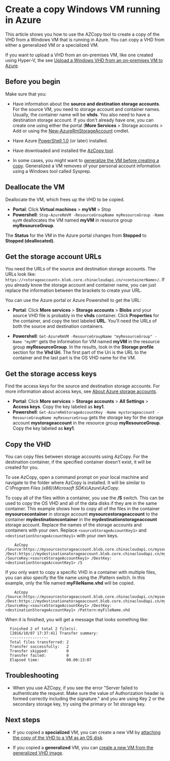 <properties
	pageTitle="Create a copy of a VM in Azure | Azure"
	description="Learn how to create a copy of the VHD of a Windows VM running in Azure, in the Resource Manager deployment model."
	services="virtual-machines-windows"
	documentationCenter=""
	authors="cynthn"
	manager="timlt"
	editor=""
	tags="azure-resource-manager"/>

<tags
	ms.service="virtual-machines-windows"
	ms.workload="infrastructure-services"
	ms.tgt_pltfrm="vm-windows"
	ms.devlang="na"
	ms.topic="article"
	ms.date="10/10/2016"
	wacn.date=""
	ms.author="cynthn"/>
	
	
	
# Create a copy Windows VM running in Azure 

This article shows you how to use the AZCopy tool to create a copy of the VHD from a Windows VM that is running in Azure. You can copy a VHD from either a generalized VM or a specialized VM.

If you want to upload a VHD from an on-premises VM, like one created using Hyper-V, the see [Upload a Windows VHD from an on-premises VM to Azure](/documentation/articles/virtual-machines-windows-upload-image/).


## Before you begin

Make sure that you:

- Have information about the **source and destination storage accounts**. For the source VM, you need to storage account and container names. Usually, the container name will be **vhds**. You also need to have a destination storage account. If you don't already have one, you can create one using either the portal (**More Services** > Storage accounts > Add or using the [New-AzureRmStorageAccount](https://msdn.microsoft.com/zh-cn/library/mt607148.aspx) cmdlet. 

- Have Azure [PowerShell 1.0](/documentation/articles/powershell-install-configure/) (or later) installed.

- Have downloaded and installed the [AzCopy tool](/documentation/articles/storage-use-azcopy/). 

- In some cases, you might want to [generalize the VM before creating a copy](/documentation/articles/virtual-machines-windows-generalize-vhd/). Generalized a VM removes of your personal account information using a Windows tool called Sysprep. 


## Deallocate the VM

Deallocate the VM, which frees up the VHD to be copied. 

- **Portal**: Click **Virtual machines** > **myVM** > Stop
- **Powershell**: `Stop-AzureRmVM -ResourceGroupName myResourceGroup -Name myVM` deallocates the VM named **myVM** in resource group **myResourceGroup**.

The **Status** for the VM in the Azure portal changes from **Stopped** to **Stopped (deallocated)**.


## Get the storage account URLs

You need the URLs of the source and destination storage accounts. The URLs look like: `https://<storageaccount>.blob.core.chinacloudapi.cn/<containerName>/`. If you already know the storage account and container name, you can just replace the information between the brackets to create your URL. 

You can use the Azure portal or Azure Powershell to get the URL:

- **Portal**: Click **More services** > **Storage accounts** > <storage account> **Blobs** and your source VHD file is probably in the **vhds** container. Click **Properties** for the container, and copy the text labeled **URL**. You'll need the URLs of both the source and destination containers. 

- **Powershell**: `Get-AzureRmVM -ResourceGroupName "myResourceGroup" -Name "myVM"` gets the information for VM named **myVM** in the resource group **myResourceGroup**. In the results, look in the **Storage profile** section for the **Vhd Uri**. The first part of the Uri is the URL to the container and the last part is the OS VHD name for the VM.

## Get the storage access keys

Find the access keys for the source and destination storage accounts. For more information about access keys, see [About Azure storage accounts](/documentation/articles/storage-create-storage-account/).

- **Portal**: Click **More services** > **Storage accounts** > <storage account> **All Settings** > **Access keys**. Copy the key labeled as **key1**.
- **Powershell**: `Get-AzureRmStorageAccountKey -Name mystorageaccount -ResourceGroupName myResourceGroup` gets the storage key for the storage account **mystorageaccount** in the resource group **myResourceGroup**. Copy the key labeled as **key1**.


## Copy the VHD 

You can copy files between storage accounts using AzCopy. For the destination container, if the specified container doesn't exist, it will be created for you. 

To use AzCopy, open a command prompt on your local machine and navigate to the folder where AzCopy is installed. It will be similar to *C:\Program Files (x86)\Microsoft SDKs\Azure\AzCopy*. 

To copy all of the files within a container, you use the **/S** switch. This can be used to copy the OS VHD and all of the data disks if they are in the same container. This example shows how to copy all of the files in the container **mysourcecontainer** in storage account **mysourcestorageaccount** to the container **mydestinationcontainer** in the **mydestinationstorageaccount** storage account. Replace the names of the storage accounts and containers with your own. Replace `<sourceStorageAccountKey1>` and `<destinationStorageAccountKey1>` with your own keys.

```
	AzCopy /Source:https://mysourcestorageaccount.blob.core.chinacloudapi.cn/mysourcecontainer /Dest:https://mydestinationatorageaccount.blob.core.chinacloudapi.cn/mydestinationcontainer /SourceKey:<sourceStorageAccountKey1> /DestKey:<destinationStorageAccountKey1> /S
```

If you only want to copy a specific VHD in a container with multiple files, you can also specify the file name using the /Pattern switch. In this example, only the file named **myFileName.vhd** will be copied.

```
 	AzCopy /Source:https://mysourcestorageaccount.blob.core.chinacloudapi.cn/mysourcecontainer /Dest:https://mydestinationatorageaccount.blob.core.chinacloudapi.cn/mydestinationcontainer /SourceKey:<sourceStorageAccountKey1> /DestKey:<destinationStorageAccountKey1> /Pattern:myFileName.vhd
```


When it is finished, you will get a message that looks something like:

```
  Finished 2 of total 2 file(s).
  [2016/10/07 17:37:41] Transfer summary:
  -----------------
  Total files transferred: 2
  Transfer successfully:   2
  Transfer skipped:        0
  Transfer failed:         0
  Elapsed time:            00.00:13:07
```

## Troubleshooting

- When you use AZCopy, if you see the error "Server failed to authenticate the request. Make sure the value of Authorization header is formed correctly including the signature." and you are using Key 2 or the secondary storage key, try using the primary or 1st storage key.


## Next steps

- If you copied a **specialized** VM, you can create a new VM by [attaching the copy of the VHD to a VM as an OS disk](/documentation/articles/virtual-machines-windows-create-vm-specialized/).

- If you copied a **generalized** VM, you can [create a new VM from the generalized VHD image](/documentation/articles/virtual-machines-windows-create-vm-generalized/).











